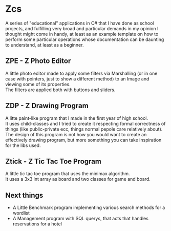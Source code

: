 # Zcs
A series of "educational" applications in C# that I have done as school projects, and fulfilling very broad and particular demands in my opinion I thought might come in handy, at least as an example template on how to perform some particular operations whose documentation can be daunting to understand, at least as a beginner.<br>
## ZPE - Z Photo Editor
A little photo editor made to apply some filters via Marshalling (or in one case with pointers, just to show a different method) to an Image and viewing some of its properties.<br>
The filters are applied both with buttons and sliders.
## ZDP - Z Drawing Program
A litte paint-like program that I made in the first year of high school.<br>
It uses child-classes and I tried to create it respecting formal correctness of things (like public-private ecc, things normal pepole care relatively about).<br>
The design of this program is not how you would want to create an effectively drawing program, but more something you can take inspiration for the libs used.
## Ztick - Z Tic Tac Toe Program
A little tic tac toe program that uses the minimax algorithm.<br>
It uses a 3x3 int array as board and two classes for game and board.

## Next things
* A Little Benchmark program implementing various search methods for a wordlist
* A Management program with SQL querys, that acts that handles reservations for a hotel
